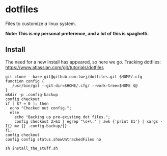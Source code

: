 # dotfiles

Files to customize *a* linux system.

**Note: This is my personal preference, and a lot of this is spaghetti.**


## Install

The need for a new install has appeared, so here we go. 
Tracking dotfiles: https://www.atlassian.com/git/tutorials/dotfiles

```
git clone --bare git@github.com:lwej/dotfiles.git $HOME/.cfg
function config {
   /usr/bin/git --git-dir=$HOME/.cfg/ --work-tree=$HOME $@
}
mkdir -p .config-backup
config checkout
if [ $? = 0 ]; then
  echo "Checked out config.";
  else
    echo "Backing up pre-existing dot files.";
    config checkout 2>&1 | egrep "\s+\." | awk {'print $1'} | xargs -I{} mv {} .config-backup/{}
fi;
config checkout
config config status.showUntrackedFiles no
```

```
sh install_the_stuff.sh
```